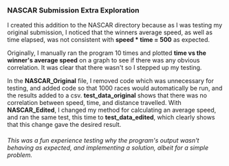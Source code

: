### NASCAR Submission Extra Exploration
I created this addition to the NASCAR directory because as I was testing my original submission, I noticed that the winners average speed, as well as time elapsed, was not consistent with **speed * time = 500** as expected. 

Originally, I manually ran the program 10 times and plotted **time vs the winner's average speed** on a graph to see if there was any obvious correlation. It was clear that there wasn't so I stepped up my testing.

In the **NASCAR_Original** file, I removed code which was unnecessary for testing, and added code so that 1000 races would automatically be run, and the results added to a csv. **test_data_original** shows that there was no correlation between speed, time, and distance travelled.
With **NASCAR_Edited**, I changed my method for calculating an average speed, and ran the same test, this time to **test_data_edited**, which clearly shows that this change gave the desired result.

###### This was a fun experience testing why the program's output wasn't behaving as expected, and implementing a solution, albeit for a simple problem.

